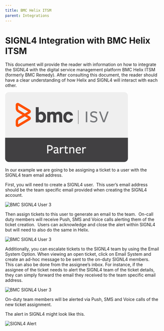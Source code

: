 ```yaml
---
title: BMC Helix ITSM
parent: Integrations
---
```


# SIGNL4 Integration with BMC Helix ITSM

This document will provide the reader with information on how to integrate the SIGNL4 with the digital service management platform BMC Helix ITSM (formerly BMC Remedy). After consulting this document, the reader should have a clear understanding of how Helix and SIGNL4 will interact with each other.

![BMC ISV Partner](bmc-isv-partner.png)

In our example we are going to be assigning a ticket to a user with the SIGNL4 team email address.

First, you will need to create a SIGNL4 user.  This user’s email address should be the team specific email provided when creating the SIGNL4 account.

![BMC SIGNL4 User 3](bmc-signl4-user-1.png)

Then assign tickets to this user to generate an email to the team.  On-call duty members will receive Push, SMS and Voice calls alerting them of the ticket creation.  Users can acknowledge and close the alert within SIGNL4 but will need to also do the same in Helix.

![BMC SIGNL4 User 3](bmc-signl4-user-2.png)

Additionally, you can escalate tickets to the SIGNL4 team by using the Email System Option. When viewing an open ticket, click on Email System and create an ad-hoc message to be sent to the on-duty SIGNL4 members.  This can also be done from the assignee’s inbox. For instance, if the assignee of the ticket needs to alert the SIGNL4 team of the ticket details, they can simply forward the email they received to the team specific email address.

![BMC SIGNL4 User 3](bmc-signl4-user-3.png)

On-duty team members will be alerted via Push, SMS and Voice calls of the new ticket assignment.

The alert in SIGNL4 might look like this.

![SIGNL4 Alert](signl4-bmc-helix-itsm.png)
